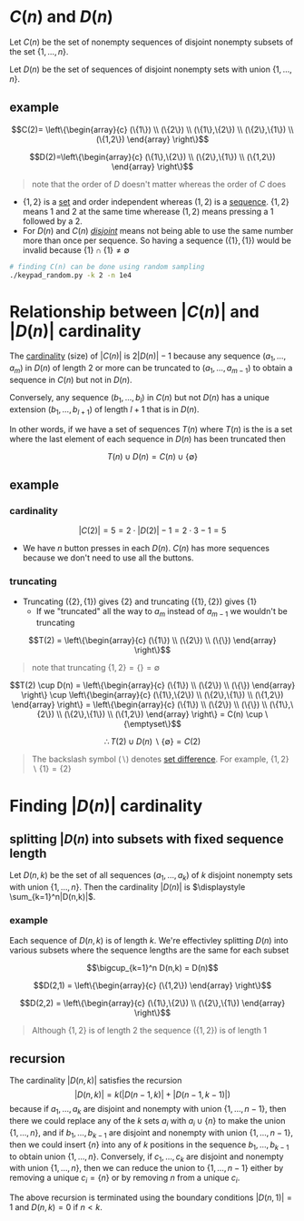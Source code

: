 # $C(n)$ and $D(n)$

Let $C(n)$ be the set of nonempty sequences of disjoint nonempty subsets of the set $\{1,\ldots,n\}$.

Let $D(n)$ be the set of sequences of disjoint nonempty sets with union $\{1,\ldots,n\}$.

## example

$$C(2)= \left\{\begin{array}{c} (\{1\}) \\ (\{2\}) \\ (\{1\},\{2\}) \\ (\{2\},\{1\}) \\ (\{1,2\}) \end{array} \right\}$$

$$D(2)=\left\{\begin{array}{c} (\{1\},\{2\}) \\ (\{2\},\{1\}) \\ (\{1,2\}) \end{array} \right\}$$

> note that the order of $D$ doesn't matter whereas the order of $C$ does

* $\{1,2\}$ is a [set](https://en.wikipedia.org/wiki/Set_(mathematics)) and order independent whereas $(1,2)$ is a [sequence](https://en.wikipedia.org/wiki/Sequence). $\{1,2\}$ means 1 and 2 at the same time wherease $(1,2)$ means pressing a 1 followed by a 2.
* For $D(n)$ and $C(n)$ [_disjoint_](https://en.wikipedia.org/wiki/Disjoint_sets) means not being able to use the same number more than once per sequence. So having a sequence $(\{1\},\{1\})$ would be invalid because $\{1\} \cap \{1\} \neq \emptyset$

```bash
# finding C(n) can be done using random sampling
./keypad_random.py -k 2 -n 1e4
```

# Relationship between |$C(n)$| and $|D(n)|$ cardinality

The [cardinality](https://en.wikipedia.org/wiki/Cardinality) (size) of $|C(n)|$ is $2|D(n)|-1$ because
any sequence $(a_1,\ldots,a_m)$ in $D(n)$ of length 2 or more
can be truncated to $(a_1,\ldots,a_{m-1})$ to obtain
a sequence in $C(n)$ but not in $D(n)$.

Conversely, any sequence $(b_1,\ldots,b_l)$ in $C(n)$ but not $D(n)$
has a unique extension $(b_1,\ldots,b_{l+1})$ of length $l+1$
that is in $D(n)$.

In other words, if we have a set of sequences $T(n)$ where $T(n)$ is the is a set where the last element of each sequence in $D(n)$ has been truncated then

$$T(n) \cup D(n) = C(n) \cup \{\emptyset\}$$

## example

### cardinality

$$|C(2)|=5=2 \cdot |D(2)|-1=2\cdot 3-1=5$$

* We have $n$ button presses in each $D(n)$. $C(n)$ has more sequences because we don't need to use all the buttons.

### truncating

* Truncating $(\{2\},\{1\})$ gives $\{2\}$ and truncating $(\{1\},\{2\})$ gives $\{1\}$
	* If we "truncated" all the way to $a_m$ instead of $a_{m-1}$ we wouldn't be truncating

$$T(2) = \left\{\begin{array}{c} (\{1\}) \\ (\{2\}) \\ (\{\}) \end{array} \right\}$$

> note that truncating $\{1,2\}=\{\}=\emptyset$

$$T(2) \cup D(n) = \left\{\begin{array}{c} (\{1\}) \\ (\{2\}) \\ (\{\}) \end{array} \right\} \cup \left\{\begin{array}{c} (\{1\},\{2\}) \\ (\{2\},\{1\}) \\ (\{1,2\}) \end{array} \right\} = \left\{\begin{array}{c} (\{1\}) \\ (\{2\}) \\ (\{\}) \\ (\{1\},\{2\}) \\ (\{2\},\{1\}) \\ (\{1,2\}) \end{array} \right\} = C(n) \cup \{\emptyset\}$$

$$\therefore T(2) \cup D(n) \backslash \{\emptyset\} = C(2)$$

> The backslash symbol ($\backslash$) denotes [set difference](https://en.wikipedia.org/wiki/Complement_(set_theory)#Relative_complement). For example, $\{1,2\} \backslash \{1\} = \{2\}$

# Finding $|D(n)|$ cardinality

## splitting $|D(n)$ into subsets with fixed sequence length 

Let $D(n,k)$ be the set of all sequences $(a_1,\ldots,a_k)$
of $k$ disjoint nonempty sets with union $\{1,\ldots,n\}$.
Then the cardinality $|D(n)|$ is $\displaystyle \sum_{k=1}^n|D(n,k)|$.

### example

Each sequence of $D(n,k)$ is of length $k$. We're effectivley splitting $D(n)$ into various subsets where the sequence lengths are the same for each subset

$$\bigcup_{k=1}^n D(n,k) = D(n)$$

$$D(2,1) = \left\{\begin{array}{c} (\{1,2\}) \end{array} \right\}$$

$$D(2,2) = \left\{\begin{array}{c} (\{1\},\{2\}) \\ (\{2\},\{1\}) \end{array} \right\}$$

> Although $\{1,2\}$ is of length 2 the sequence $(\{1,2\})$ is of length 1

## recursion

The cardinality $|D(n,k)|$ satisfies the recursion
$$|D(n,k)| = k(|D(n-1,k)|+|D(n-1,k-1)|)$$ because if $a_1,\ldots,a_k$
are disjoint and nonempty with union $\{1,\ldots,n-1\}$,
then there we could replace any of the $k$ sets $a_i$ with $a_i\cup\{n\}$
to make the union $\{1,\ldots,n\}$, and if $b_1,\ldots,b_{k-1}$
are disjoint and nonempty with union $\{1,\ldots,n-1\}$,
then we could insert $\{n\}$ into any of $k$ positions in the sequence
$b_1,\ldots,b_{k-1}$ to obtain union $\{1,\ldots,n\}$.
Conversely, if $c_1,\ldots,c_k$ are disjoint and nonempty
with union $\{1,\ldots,n\}$, then we can reduce the union
to $\{1,\ldots,n-1\}$ either by removing a unique $c_i=\{n\}$ or
by removing $n$ from a unique $c_i$.

The above recursion is terminated using the boundary conditions
$|D(n,1)|=1$ and $D(n,k)=0$ if $n<k$.

